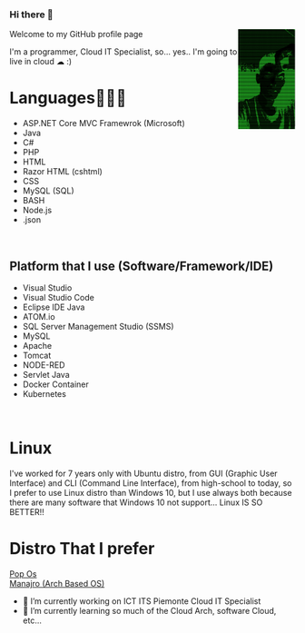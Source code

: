 ### Hi there 👋

Welcome to my GitHub profile page
<img width="20%" height="20%" align="right" src="Img/ascii_FraCata00.png"/>

I'm a programmer, Cloud IT Specialist, so... yes.. I'm going to live in cloud ☁ :)

# Languages👨🏻‍💻
- ASP.NET Core MVC Framewrok (Microsoft)
- Java
- C#
- PHP
- HTML
- Razor HTML (cshtml)
- CSS
- MySQL (SQL)
- BASH
- Node.js
- .json
<br />

## Platform that I use (Software/Framework/IDE)
- Visual Studio
- Visual Studio Code
- Eclipse IDE Java
- ATOM.io
- SQL Server Management Studio (SSMS)
- MySQL
- Apache
- Tomcat
- NODE-RED
- Servlet Java
- Docker Container
- Kubernetes
<br />

# Linux
I've worked for 7 years only with Ubuntu distro, from GUI (Graphic User Interface) and CLI (Command Line Interface), from high-school to today, so I prefer to use Linux distro than Windows 10, but I use always both because there are many software that Windows 10 not support... Linux IS SO BETTER!!

# Distro That I prefer
[Pop Os](https://pop.system76.com/)
<br />
[Manajro (Arch Based OS)](https://manjaro.org/)

<!--
**FraCata00/FraCata00** is a ✨ _special_ ✨ repository because its `README.md` (this file) appears on your GitHub profile.

Here are some ideas to get you started:
-->
- 🔭 I’m currently working on ICT ITS Piemonte Cloud IT Specialist
- 🌱 I’m currently learning so much of the Cloud Arch, software Cloud, etc...
<!--
- 👯 I’m looking to collaborate on ...
- 🤔 I’m looking for help with ...
- 💬 Ask me about ...
- 📫 How to reach me: ...
- 😄 Pronouns: ...
- ⚡ Fun fact: ...
-->
